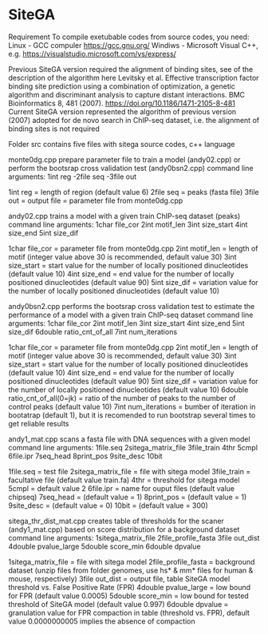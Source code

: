 # SiteGA
Requirement
To compile exetubable codes from source codes, you need:
Linux - GCC compuler https://gcc.gnu.org/ 
Windiws - Microsoft Visual C++, e.g. https://visualstudio.microsoft.com/vs/express/

Previous SiteGA version required the alignment of binding sites, see of the description of the algorithm here
Levitsky et al. Effective transcription factor binding site prediction using a combination of optimization, a genetic algorithm and discriminant analysis to capture distant interactions. BMC Bioinformatics 8, 481 (2007). https://doi.org/10.1186/1471-2105-8-481
Current SiteGA version represented the algorithm of previous version (2007) adopted for de novo search in ChIP-seq dataset, i.e. the alignment of binding sites is not required

Folder src contains five files with sitega source codes, c++ language

monte0dg.cpp prepare parameter file to train a model (andy02.cpp) or perform the bootsrap cross validation test (andy0bsn2.cpp)
command line arguments:
1int reg -2file seq  -3file out

1int reg = length of region (default value 6)
2file seq = peaks (fasta file) 
3file out = output file = parameter file from monte0dg.cpp

andy02.cpp trains a model with a given train ChIP-seq dataset (peaks)
command line arguments:
1char file_cor 2int motif_len 3int size_start 4int size_end 5int size_dif

1char file_cor = parameter file from monte0dg.cpp
2int motif_len = length of motif (integer value above 30 is recommended, default value 30)
3int size_start = start value for the number of locally positioned dinucleotides (default value 10)
4int size_end = end value for the number of locally positioned dinucleotides (default value 90)
5int size_dif = variation value for the number of locally positioned dinucleotides (default value 10)

andy0bsn2.cpp performs the bootsrap cross validation test to estimate the performance of a model with a given train ChIP-seq dataset
command line arguments:
1char file_cor 2int motif_len 3int size_start 4int size_end 5int size_dif 6double ratio_cnt_of_all 7int num_iterations 

1char file_cor = parameter file from monte0dg.cpp
2int motif_len = length of motif (integer value above 30 is recommended, default value 30)
3int size_start = start value for the number of locally positioned dinucleotides (default value 10)
4int size_end = end value for the number of locally positioned dinucleotides (default value 90)
5int size_dif = variation value for the number of locally positioned dinucleotides (default value 10)
6double ratio_cnt_of_all(0=jk)  = ratio of the number of peaks to the number of control peaks (default value 10)
7int num_iterations = bumber of iteration in bootatrap (default 1), but it is recomended to run bootstrap several times to get reliable results

andy1_mat.cpp scans a fasta file with DNA sequences with a given model
command line arguments:
1file.seq  2sitega_matrix_file 3file_train 4thr 5cmpl 6file.ipr 7seq_head 8print_pos 9site_desc 10bit

1file.seq = test file
2sitega_matrix_file = file with sitega model
3file_train = facultative file (default value train.fa)
4thr = threshold for  sitega model
5cmpl = default value 2 
6file.ipr = name for ouput files (default value chipseq)
7seq_head = (default value = 1)
8print_pos = (default value = 1)
9site_desc = (default value = 0)
10bit = (default value = 300)

sitega_thr_dist_mat.cpp creates table of thresholds for the scaner (andy1_mat.cpp) based on score distribution for a background dataset
command line arguments:
1sitega_matrix_file 2file_profile_fasta 3file out_dist 4double pvalue_large 5double score_min 6double dpvalue

1sitega_matrix_file = file with sitega model
2file_profile_fasta = background dataset (unzip files from folder genomes, use hs* & mm* files for human & mouse, respectively)
3file out_dist = output file, table SiteGA model threshold vs. False Positive Rate (FPR)
4double pvalue_large = low bound for FPR (default value 0.0005)
5double score_min = low bound for tested threshold of SiteGA model (default value 0.997)
6double dpvalue = granulation value for FPR compaction in table (threshold vs. FPR), default value 0.0000000005 implies the absence of compaction

